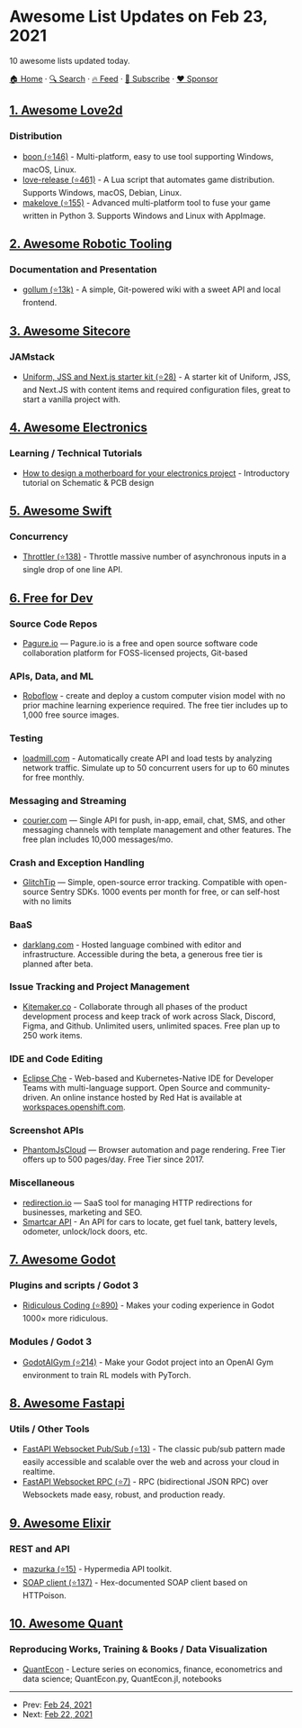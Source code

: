 # Awesome List Updates on Feb 23, 2021

10 awesome lists updated today.

[🏠 Home](/README.md) · [🔍 Search](https://www.trackawesomelist.com/search/) · [🔥 Feed](https://www.trackawesomelist.com/rss.xml) · [📮 Subscribe](https://trackawesomelist.us17.list-manage.com/subscribe?u=d2f0117aa829c83a63ec63c2f&id=36a103854c) · [❤️  Sponsor](https://github.com/sponsors/theowenyoung)



## [1. Awesome Love2d](/content/love2d-community/awesome-love2d/README.md)

### Distribution

*   [boon (⭐146)](https://github.com/camchenry/boon) - Multi-platform, easy to use tool supporting Windows, macOS, Linux.
*   [love-release (⭐461)](https://github.com/MisterDA/love-release) - A Lua script that automates game distribution. Supports Windows, macOS, Debian, Linux.
*   [makelove (⭐155)](https://github.com/pfirsich/makelove) - Advanced multi-platform tool to fuse your game written in Python 3. Supports Windows and Linux with AppImage.

## [2. Awesome Robotic Tooling](/content/protontypes/awesome-robotic-tooling/README.md)

### Documentation and Presentation

*   [gollum (⭐13k)](https://github.com/gollum/gollum) - A simple, Git-powered wiki with a sweet API and local frontend.

## [3. Awesome Sitecore](/content/MartinMiles/awesome-sitecore/README.md)

### JAMstack

*   [Uniform, JSS and Next.js starter kit (⭐28)](https://github.com/uniformdev/sitecore-jss-nextjs-starterkit) - A starter kit of Uniform, JSS, and Next.JS with content items and required configuration files, great to start a vanilla project with.

## [4. Awesome Electronics](/content/kitspace/awesome-electronics/README.md)

### Learning / Technical Tutorials

*   [How to design a motherboard for your electronics project](https://www.staycaffeinated.com/2021/02/21/how-to-design-a-motherboard-for-your-project-part-1) - Introductory tutorial on Schematic & PCB design

## [5. Awesome Swift](/content/matteocrippa/awesome-swift/README.md)

### Concurrency

*   [Throttler (⭐138)](https://github.com/boraseoksoon/Throttler) - Throttle massive number of asynchronous inputs in a single drop of one line API.

## [6. Free for Dev](/content/ripienaar/free-for-dev/README.md)

### Source Code Repos

*   [Pagure.io](https://pagure.io) — Pagure.io is a free and open source software code collaboration platform for FOSS-licensed projects, Git-based

### APIs, Data, and ML

*   [Roboflow](https://roboflow.com) - create and deploy a custom computer vision model with no prior machine learning experience required. The free tier includes up to 1,000 free source images.

### Testing

*   [loadmill.com](https://www.loadmill.com/) - Automatically create API and load tests by analyzing network traffic. Simulate up to 50 concurrent users for up to 60 minutes for free monthly.

### Messaging and Streaming

*   [courier.com](https://www.courier.com/) — Single API for push, in-app, email, chat, SMS, and other messaging channels with template management and other features. The free plan includes 10,000 messages/mo.

### Crash and Exception Handling

*   [GlitchTip](https://glitchtip.com/) — Simple, open-source error tracking. Compatible with open-source Sentry SDKs. 1000 events per month for free, or can self-host with no limits

### BaaS

*   [darklang.com](https://darklang.com/) - Hosted language combined with editor and infrastructure. Accessible during the beta, a generous free tier is planned after beta.

### Issue Tracking and Project Management

*   [Kitemaker.co](https://kitemaker.co) - Collaborate through all phases of the product development process and keep track of work across Slack, Discord, Figma, and Github. Unlimited users, unlimited spaces. Free plan up to 250 work items.

### IDE and Code Editing

*   [Eclipse Che](https://www.eclipse.org/che/) - Web-based and Kubernetes-Native IDE for Developer Teams with multi-language support. Open Source and community-driven. An online instance hosted by Red Hat is available at [workspaces.openshift.com](https://workspaces.openshift.com/).

### Screenshot APIs

*   [PhantomJsCloud](https://PhantomJsCloud.com) — Browser automation and page rendering.  Free Tier offers up to 500 pages/day.  Free Tier since 2017.

### Miscellaneous

*   [redirection.io](https://redirection.io/) — SaaS tool for managing HTTP redirections for businesses, marketing and SEO.
*   [Smartcar API](https://smartcar.com) - An API for cars to locate, get fuel tank, battery levels, odometer, unlock/lock doors, etc.

## [7. Awesome Godot](/content/godotengine/awesome-godot/README.md)

### Plugins and scripts / Godot 3

*   [Ridiculous Coding (⭐890)](https://github.com/jotson/ridiculous_coding) - Makes your coding experience in Godot 1000× more ridiculous.

### Modules / Godot 3

*   [GodotAIGym (⭐214)](https://github.com/lupoglaz/GodotAIGym) - Make your Godot project into an OpenAI Gym environment to train RL models with PyTorch.

## [8. Awesome Fastapi](/content/mjhea0/awesome-fastapi/README.md)

### Utils / Other Tools

*   [FastAPI Websocket Pub/Sub (⭐13)](https://github.com/authorizon/fastapi_websocket_pubsub) - The classic pub/sub pattern made easily accessible and scalable over the web and across your cloud in realtime.
*   [FastAPI Websocket RPC (⭐7)](https://github.com/authorizon/fastapi_websocket_rpc) - RPC (bidirectional JSON RPC) over Websockets made easy, robust, and production ready.

## [9. Awesome Elixir](/content/h4cc/awesome-elixir/README.md)

### REST and API

*   [mazurka (⭐15)](https://github.com/exstruct/mazurka) - Hypermedia API toolkit.
*   [SOAP client (⭐137)](https://github.com/elixir-soap/soap) - Hex-documented SOAP client based on HTTPoison.

## [10. Awesome Quant](/content/wilsonfreitas/awesome-quant/README.md)

### Reproducing Works, Training & Books / Data Visualization

*   [QuantEcon](https://quantecon.org/) - Lecture series on economics, finance, econometrics and data science; QuantEcon.py, QuantEcon.jl, notebooks

---

- Prev: [Feb 24, 2021](/content/2021/02/24/README.md)
- Next: [Feb 22, 2021](/content/2021/02/22/README.md)